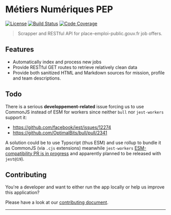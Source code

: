 # Métiers Numériques PEP

[![License][img-license]][lnk-license]
[![Build Status][img-github]][lnk-github]
[![Code Coverage][img-codecov]][lnk-codecov]

> Scrapper and RESTful API for place-emploi-public.gouv.fr job offers.

## Features

- Automatically index and process new jobs
- Provide RESTful GET routes to retrieve relatively clean data
- Provide both sanitized HTML and Markdown sources for mission, profile and team descriptions.

## Todo

There is a serious **developpement-related** issue forcing us to use CommonJS instead of ESM for workers
since neither `bull` nor `jest-workers` support it:

- <https://github.com/facebook/jest/issues/12274>
- <https://github.com/OptimalBits/bull/pull/2341>

A solution could be to use Typscript (thus ESM) and use rollup to bundle it as CommonJS (via `.cjs` extensions)
meanwhile `jest-workers` [ESM-compatibility PR is in progress](https://github.com/facebook/jest/pull/12680)
and apparently planned to be released with `jest@19`).

## Contributing

You're a developer and want to either run the app locally or help us improve this application?

Please have a look at our [contributing document](./CONTRIBUTING.md).

---

[img-codecov]: https://img.shields.io/codecov/c/github/betagouv/metiers-numeriques-pep/main?style=flat-square
[img-github]: https://img.shields.io/github/workflow/status/betagouv/metiers-numeriques-pep/Check/main?style=flat-square
[img-license]: https://img.shields.io/github/license/betagouv/metiers-numeriques-pep?style=flat-square
[lnk-codecov]: https://codecov.io/gh/betagouv/metiers-numeriques-pep/branch/main
[lnk-github]: https://github.com/betagouv/metiers-numeriques-pep/actions?query=branch%3Amain++
[lnk-license]: https://github.com/betagouv/metiers-numeriques-pep/blob/main/LICENSE
